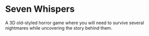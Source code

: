 # Seven Whispers
 A 3D old-styled horror game where you will need to survive several nightmares while uncovering the story behind them.
